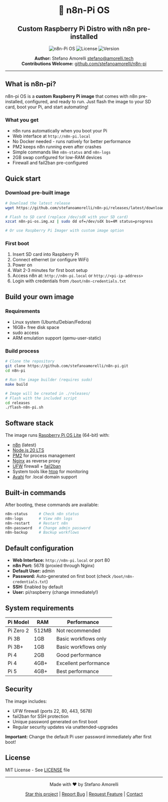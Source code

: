 <div align="center">

# 🍓 n8n-Pi OS
## Custom Raspberry Pi Distro with n8n pre-installed

![n8n-Pi OS](https://img.shields.io/badge/n8n--Pi_OS-Custom_Distro-ff6d5a?style=for-the-badge&logo=raspberry-pi&logoColor=white)
![License](https://img.shields.io/badge/license-MIT-green?style=for-the-badge)
![Version](https://img.shields.io/badge/version-1.0.0-blue?style=for-the-badge)

**Author:** Stefano Amorelli <stefano@amorelli.tech>  
**Contributions Welcome:** [github.com/stefanoamorelli/n8n-pi](https://github.com/stefanoamorelli/n8n-pi)

</div>

---

## What is n8n-pi?

n8n-pi OS is a **custom Raspberry Pi image** that comes with n8n pre-installed, configured, and ready to run. Just flash the image to your SD card, boot your Pi, and start automating!

### What you get

- n8n runs automatically when you boot your Pi
- Web interface at `http://n8n-pi.local`
- No Docker needed - runs natively for better performance
- PM2 keeps n8n running even after crashes
- Simple commands like `n8n-status` and `n8n-logs`
- 2GB swap configured for low-RAM devices
- Firewall and fail2ban pre-configured

## Quick start

### Download pre-built image

```bash
# Download the latest release
wget https://github.com/stefanoamorelli/n8n-pi/releases/latest/download/n8n-pi-os.img.xz

# Flash to SD card (replace /dev/sdX with your SD card)
xzcat n8n-pi-os.img.xz | sudo dd of=/dev/sdX bs=4M status=progress

# Or use Raspberry Pi Imager with custom image option
```

### First boot

1. Insert SD card into Raspberry Pi
2. Connect ethernet (or configure WiFi)
3. Power on
4. Wait 2-3 minutes for first boot setup
5. Access n8n at: `http://n8n-pi.local` or `http://<pi-ip-address>`
6. Login with credentials from `/boot/n8n-credentials.txt`

## Build your own image

### Requirements

- Linux system (Ubuntu/Debian/Fedora)
- 16GB+ free disk space
- sudo access
- ARM emulation support (qemu-user-static)

### Build process

```bash
# Clone the repository
git clone https://github.com/stefanoamorelli/n8n-pi.git
cd n8n-pi

# Run the image builder (requires sudo)
make build

# Image will be created in ./releases/
# Flash with the included script
cd releases
./flash-n8n-pi.sh
```

## Software stack

The image runs [Raspberry Pi OS Lite](https://www.raspberrypi.com/software/operating-systems/) (64-bit) with:

- [n8n](https://n8n.io) (latest)
- [Node.js 20 LTS](https://nodejs.org)
- [PM2](https://pm2.keymetrics.io/) for process management
- [Nginx](https://nginx.org) as reverse proxy
- [UFW](https://help.ubuntu.com/community/UFW) firewall + [fail2ban](https://www.fail2ban.org)
- System tools like [htop](https://htop.dev) for monitoring
- [Avahi](https://avahi.org) for .local domain support

## Built-in commands

After booting, these commands are available:

```bash
n8n-status     # Check n8n status
n8n-logs       # View n8n logs
n8n-restart    # Restart n8n
n8n-password   # Change admin password
n8n-backup     # Backup workflows
```

## Default configuration

- **Web Interface:** `http://n8n-pi.local` or port 80
- **n8n Port:** 5678 (proxied through Nginx)
- **Default User:** admin
- **Password:** Auto-generated on first boot (check `/boot/n8n-credentials.txt`)
- **SSH:** Enabled by default
- **User:** pi/raspberry (change immediately!)

## System requirements

| Pi Model | RAM | Performance |
|----------|-----|-------------|
| Pi Zero 2 | 512MB | Not recommended |
| Pi 3B | 1GB | Basic workflows only |
| Pi 3B+ | 1GB | Basic workflows only |
| Pi 4 | 2GB | Good performance |
| Pi 4 | 4GB+ | Excellent performance |
| Pi 5 | 4GB+ | Best performance |

## Security

The image includes:

- UFW firewall (ports 22, 80, 443, 5678)
- fail2ban for SSH protection
- Unique password generated on first boot
- Regular security updates via unattended-upgrades

**Important:** Change the default Pi user password immediately after first boot!

## License

MIT License - See [LICENSE](LICENSE) file

---

<div align="center">

Made with ❤️ by Stefano Amorelli

[Star this project](https://github.com/stefanoamorelli/n8n-pi) | [Report Bug](https://github.com/stefanoamorelli/n8n-pi/issues/new?template=bug_report.md) | [Request Feature](https://github.com/stefanoamorelli/n8n-pi/issues/new?template=feature_request.md) | [Contact](mailto:stefano@amorelli.tech)

</div>
